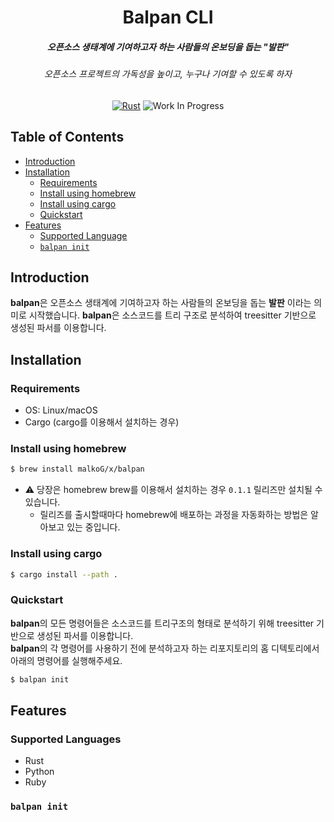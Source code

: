

<div align="center">

  <h1>Balpan CLI</h1>
  <h5>오픈소스 생태계에 기여하고자 하는 사람들의 온보딩을 돕는 "발판"</h5>
  <h6>오픈소스 프로젝트의 가독성을 높이고, 누구나 기여할 수 있도록 하자</h6>

[![Rust](https://img.shields.io/badge/Rust-000000?style=for-the-badge&logo=rust&logoColor=white)](https://www.rust-lang.org/)
![Work In Progress](https://img.shields.io/badge/Work%20In%20Progress-orange?style=for-the-badge)

</div>

## Table of Contents

- [Introduction](#introduction)
- [Installation](#installation)
  - [Requirements](#requirements)
  - [Install using homebrew](#brew)
  - [Install using cargo](#cargo)
  - [Quickstart](#quickstart)
- [Features](#features)
  - [Supported Language](#supported-languages)
  - [`balpan init`](#balpan-init)

## Introduction<a name="introduction"></a>

**balpan**은 오픈소스 생태계에 기여하고자 하는 사람들의 온보딩을 돕는 **발판** 이라는 의미로 시작했습니다.
**balpan**은 소스코드를 트리 구조로 분석하여 treesitter 기반으로 생성된 파서를 이용합니다.

## Installation<a name="installation"></a>

### Requirements<a name="requirements"></a>

- OS: Linux/macOS
- Cargo (cargo를 이용해서 설치하는 경우)

### Install using homebrew<a name="brew"></a>

```bash
$ brew install malkoG/x/balpan
```
* ⚠️ 당장은 homebrew brew를 이용해서 설치하는 경우 `0.1.1` 릴리즈만 설치될 수 있습니다.
  * 릴리즈를 출시할때마다 homebrew에 배포하는 과정을 자동화하는 방법은 알아보고 있는 중입니다.

### Install using cargo<a name="cargo"></a>

```bash
$ cargo install --path .
```

### Quickstart<a name="quickstart"></a>

**balpan**의 모든 명령어들은 소스코드를 트리구조의 형태로 분석하기 위해 treesitter 기반으로 생성된 파서를 이용합니다.  
**balpan**의 각 명령어를 사용하기 전에 분석하고자 하는 리포지토리의 홈 디텍토리에서 아래의 명령어를 실행해주세요.

```bash
$ balpan init
```

## Features<a name="features"></a>

### Supported Languages<a name="supported-languages"></a>

- Rust 
- Python
- Ruby

### `balpan init`<a name="balpan-init"></a>
